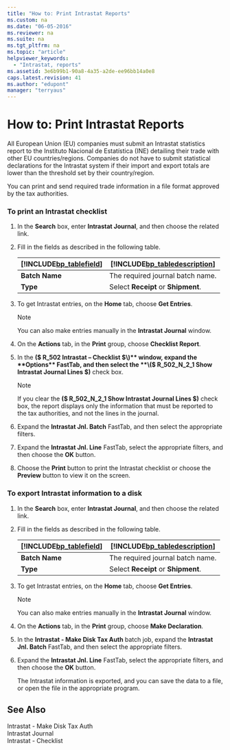 ```yaml
---
title: "How to: Print Intrastat Reports"
ms.custom: na
ms.date: "06-05-2016"
ms.reviewer: na
ms.suite: na
ms.tgt_pltfrm: na
ms.topic: "article"
helpviewer_keywords: 
  - "Intrastat, reports"
ms.assetid: 3e6b99b1-90a8-4a35-a2de-ee96bb14a0e8
caps.latest.revision: 41
ms.author: "edupont"
manager: "terryaus"
---
```

# How to: Print Intrastat Reports
All European Union \(EU\) companies must submit an Intrastat statistics report to the Instituto Nacional de Estatística \(INE\) detailing their trade with other EU countries\/regions. Companies do not have to submit statistical declarations for the Intrastat system if their import and export totals are lower than the threshold set by their country\/region.  
  
 You can print and send required trade information in a file format approved by the tax authorities.  
  
### To print an Intrastat checklist  
  
1.  In the **Search** box, enter **Intrastat Journal**, and then choose the related link.  
  
2.  Fill in the fields as described in the following table.  
  
    |[!INCLUDE[bp_tablefield](../../ApplicationDesign/includes/bp_tablefield_md.md)]|[!INCLUDE[bp_tabledescription](../../ApplicationDesign/includes/bp_tabledescription_md.md)]|  
    |---------------------------------|---------------------------------------|  
    |**Batch Name**|The required journal batch name.|  
    |**Type**|Select **Receipt** or **Shipment**.|  
  
3.  To get Intrastat entries, on the **Home** tab, choose **Get Entries**.  
  
    > [!NOTE]  
    >  You can also make entries manually in the **Intrastat Journal** window.  
  
4.  On the **Actions** tab, in the **Print** group, choose **Checklist Report**.  
  
5.  In the **\($ R\_502 Intrastat – Checklist $\)** window, expand the **Options** FastTab, and then select the **\($ R\_502\_N\_2\_1 Show Intrastat Journal Lines $\)** check box.  
  
    > [!NOTE]  
    >  If you clear the **\($ R\_502\_N\_2\_1 Show Intrastat Journal Lines $\)** check box, the report displays only the information that must be reported to the tax authorities, and not the lines in the journal.  
  
6.  Expand the **Intrastat Jnl. Batch** FastTab, and then select the appropriate filters.  
  
7.  Expand the **Intrastat Jnl. Line** FastTab, select the appropriate filters, and then choose the **OK** button.  
  
8.  Choose the **Print** button to print the Intrastat checklist or choose the **Preview** button to view it on the screen.  
  
### To export Intrastat information to a disk  
  
1.  In the **Search** box, enter **Intrastat Journal**, and then choose the related link.  
  
2.  Fill in the fields as described in the following table.  
  
    |[!INCLUDE[bp_tablefield](../../ApplicationDesign/includes/bp_tablefield_md.md)]|[!INCLUDE[bp_tabledescription](../../ApplicationDesign/includes/bp_tabledescription_md.md)]|  
    |---------------------------------|---------------------------------------|  
    |**Batch Name**|The required journal batch name.|  
    |**Type**|Select **Receipt** or **Shipment**.|  
  
3.  To get Intrastat entries, on the **Home** tab, choose **Get Entries**.  
  
    > [!NOTE]  
    >  You can also make entries manually in the **Intrastat Journal** window.  
  
4.  On the **Actions** tab, in the **Print** group, choose **Make Declaration**.  
  
5.  In the **Intrastat \- Make Disk Tax Auth** batch job, expand the **Intrastat Jnl. Batch** FastTab, and then select the appropriate filters.  
  
6.  Expand the **Intrastat Jnl. Line** FastTab, select the appropriate filters, and then choose the **OK** button.  
  
     The Intrastat information is exported, and you can save the data to a file, or open the file in the appropriate program.  
  
## See Also  
 Intrastat \- Make Disk Tax Auth   
 Intrastat Journal   
 Intrastat \- Checklist